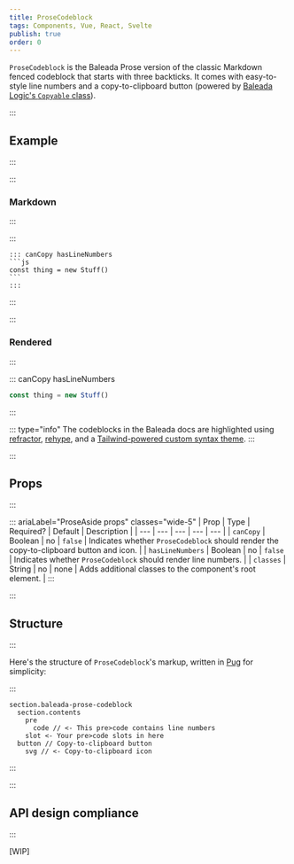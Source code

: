 ```yaml
---
title: ProseCodeblock
tags: Components, Vue, React, Svelte
publish: true
order: 0
---
```


`ProseCodeblock` is the Baleada Prose version of the classic Markdown fenced codeblock that starts with three backticks. It comes with easy-to-style line numbers and a copy-to-clipboard button (powered by [Baleada Logic's `Copyable` class](/docs/logic/classes/copyable)).

:::
## Example
:::

:::
### Markdown
:::


:::

    ::: canCopy hasLineNumbers
    ```js
    const thing = new Stuff()
    ```
    :::

:::

:::
### Rendered
:::

::: canCopy hasLineNumbers
```js
const thing = new Stuff()
```
:::


::: type="info"
The codeblocks in the Baleada docs are highlighted using [refractor](https://github.com/wooorm/refractor), [rehype](https://github.com/rehypejs/rehype), and a [Tailwind-powered custom syntax theme](https://gitlab.com/baleada/docs/-/blob/master/assets/css/prose/syntax.css).
:::


:::
## Props
:::

::: ariaLabel="ProseAside props" classes="wide-5"
| Prop | Type | Required? | Default | Description |
| --- | --- | --- | --- | --- |
| `canCopy` | Boolean | no | `false` | Indicates whether `ProseCodeblock` should render the copy-to-clipboard button and icon. |
| `hasLineNumbers` | Boolean | no | `false` | Indicates whether `ProseCodeblock` should render line numbers. |
| `classes` | String | no | none | Adds additional classes to the component's root element. |
:::


:::
## Structure
:::

Here's the structure of `ProseCodeblock`'s markup, written in [Pug](https://github.com/pugjs/pug#syntax) for simplicity:

:::
```pug
section.baleada-prose-codeblock
  section.contents
    pre
      code // <- This pre>code contains line numbers
    slot <- Your pre>code slots in here
  button // Copy-to-clipboard button
    svg // <- Copy-to-clipboard icon
```
:::



:::
## API design compliance
:::

[WIP]

<!-- ::: ariaLabel="A table showing ProseAside's API design compliance"  classes="wide-1 wide-3"
| Spec | Compliance status | Notes |
| --- | --- | --- |
::: -->